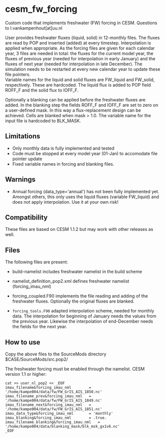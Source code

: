 cesm_fw_forcing
===============

Custom code that implements freshwater (FW) forcing in CESM. Questions to l.vankampenhout[at]uu.nl

User provides freshwater fluxes (liquid, solid) in 12-monthly files. The fluxes are read by POP and inserted (added) at every timestep. Interpolation is applied when appropriate. As the forcing files are given for each calendar year, 3 files are needed in total: the fluxes for the current model year, the fluxes of previous year (needed for interpolation in early January) and the fluxes of next year (needed for interpolation in late December). The simulation needs to be restarted at every new calendar year to update these file pointers.  
Variable names for the liquid and solid fluxes are FW_liquid and FW_solid, respectively. These are hardcoded. The liquid flux is added to POP field ROFF_F and the solid flux to IOFF_F. 

Optionally a blanking can be applied before the freshwater fluxes are added. In the blanking step the fields ROFF_F and IOFF_F are set to zero on a user-defined mask. In this way a flux-replacement design can be achieved. Cells are blanked when mask > 1.0. The variable name for the input file is hardcoded to BLK_MASK.

Limitations
------------

* Only monthly data is fully implemented and tested
* Code must be stopped at every model year (01-Jan) to accomodate file pointer update
* Fixed variable names in forcing and blanking files.

Warnings
--------
* Annual forcing (data_type='annual') has not been fully implemented yet. Amongst others, this only uses the liquid fluxes (variable FW_liquid) and does not apply interpolation. Use it at your own risk!

Compatibility
-------------
These files are based on CESM 1.1.2 but may work with other releases as well.

Files
-----
The following files are present:

* build-namelist
  includes freshwater namelist in the build scheme
  
* namelist_definition_pop2.xml
  defines freshwater namelist (forcing_imau_nml)
  
* forcing_coupled.F90
  implements the file reading and adding of the freshwater fluxes. Optionally the 
  original fluxes are blanked. 

* `forcing_tools.F90`
  adapted interpolation scheme, needed for monthly data. The interpolation for beginning of January
  needs the values from the previous year. Likewise the interpolation of end-December needs the fields
  for the next year. 

How to use
----------
Copy the above files to the SourceMods directory $CASE/SourceMods/src.pop2/

The freshwater forcing must be enabled through the namelist. CESM version 1.1 or higher: 

    cat >> user_nl_pop2 << _EOF
    imau_filename&forcing_imau_nml        = '/home/kampe004/data/fw/FW_GrIS_AIS_1850.nc'
    imau_filename_prev&forcing_imau_nml   = '/home/kampe004/data/fw/FW_GrIS_AIS_1849.nc'
    imau_filename_next&forcing_imau_nml   = '/home/kampe004/data/fw/FW_GrIS_AIS_1851.nc'
    imau_data_type&forcing_imau_nml       = 'monthly'
    imau_blanking&forcing_imau_nml        = .true.
    imau_filename_blanking&forcing_imau_nml   = '/home/kampe004/data/blanking_mask/blk_msk_gx1v6.nc'
    _EOF


